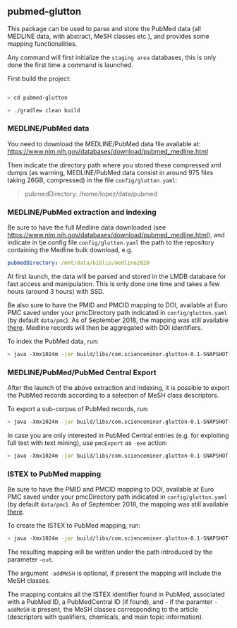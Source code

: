 ## pubmed-glutton

This package can be used to parse and store the PubMed data (all MEDLINE data, with abstract, MeSH classes etc.), and provides some mapping functionalities.

Any command will first initialize the `staging area` databases, this is only done the first time a command is launched.

First build the project:

```bash

> cd pubmed-glutton

> ./gradlew clean build

```

### MEDLINE/PubMed data

You need to download the MEDLINE/PubMed data file available at: https://www.nlm.nih.gov/databases/download/pubmed_medline.html

Then indicate the directory path where you stored these compressed xml dumps (as warning, MEDLINE/PubMed data consist in around 975 files taking 26GB, compressed) in the file `config/glutton.yaml`: 

> pubmedDirectory: /home/lopez/data/pubmed

### MEDLINE/PubMed extraction and indexing

Be sure to have the full Medline data downloaded (see https://www.nlm.nih.gov/databases/download/pubmed_medline.html), and indicate in tje config file `config/glutton.yaml` the path to the repository containing the Medline bulk download, e.g. 

```yaml
pubmedDirectory: /mnt/data/biblio/medline2020
```

At first launch, the data will be parsed and stored in the LMDB database for fast access and manipulation. This is only done one time and takes a few hours (around 3 hours) with SSD.   

Be also sure to have the PMID and PMCID mapping to DOI, available at Euro PMC saved under your pmcDirectory path indicated in `config/glutton.yaml` (by default `data/pmc`). As of September 2018, the mapping was still available [there](ftp://ftp.ebi.ac.uk/pub/databases/pmc/DOI/). Medline records will then be aggregated with DOI identifiers. 

To index the PubMed data, run:

```bash
> java -Xmx1024m -jar build/libs/com.scienceminer.glutton-0.1-SNAPSHOT-onejar.jar -exe pubmed 
```

### MEDLINE/PubMed/PubMed Central Export 

After the launch of the above extraction and indexing, it is possible to export the PubMed records according to a selection of MeSH class descriptors. 

To export a sub-corpus of PubMed records, run:

```bash
> java -Xmx1024m -jar build/libs/com.scienceminer.glutton-0.1-SNAPSHOT-onejar.jar -exe pubmedExport -tdata src/test/resources/classes-mesh.csv -out ~/tmp/mesh/
```

In case you are only interested in PubMed Central entries (e.g. for exploiting full text with text mining), use `pmcExport` as `-exe` action: 

```bash
> java -Xmx1024m -jar build/libs/com.scienceminer.glutton-0.1-SNAPSHOT-onejar.jar -exe pmcExport -tdata src/test/resources/classes-mesh.csv -out ~/tmp/mesh/
```

### ISTEX to PubMed mapping

Be sure to have the PMID and PMCID mapping to DOI, available at Euro PMC saved under your pmcDirectory path indicated in `config/glutton.yaml` (by default `data/pmc`). As of September 2018, the mapping was still available [there](ftp://ftp.ebi.ac.uk/pub/databases/pmc/DOI/).

To create the ISTEX to PubMed mapping, run:

```bash
> java -Xmx1024m -jar build/libs/com.scienceminer.glutton-0.1-SNAPSHOT-onejar.jar -exe istexPMID -addMeSH -out ../data/istex/istex2pmid.json
```

The resulting mapping will be written under the path introduced by the parameter `-out`.

The argument `-addMeSH` is optional, if present the mapping will include the MeSH classes.  

The mapping contains all the ISTEX identifier found in PubMed, associated with a PubMed ID, a PubMedCentral ID (if found), and - if the paramter `-addMeSH` is present, the MeSH classes corresponding to the article (descriptors with qualifiers, chemicals, and main topic information).

